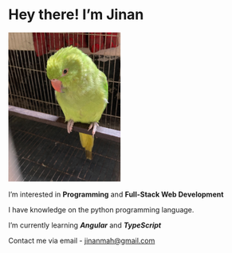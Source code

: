 # Hey there! I’m Jinan

<img src="titin.jpg" alt="Parrot-Pet: TItin" height="300">

 I’m interested in **Programming** and **Full-Stack Web Development**
 
 I have knowledge on the python programming language.
 
 I’m currently learning ***Angular*** and ***TypeScript***
 
 Contact me via email - jinanmah@gmail.com
